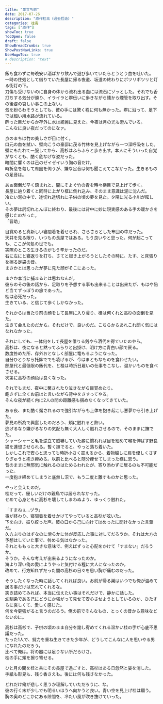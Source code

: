 ```yaml
---
title: "巣立ち前"
date: 2017-07-26
description: "原作桂高（過去捏造）"
categories: 桂高
tags: ["原作"]
showToc: true
TocOpen: false
draft: false
ShowBreadCrumbs: true
ShowPostNavLinks: true
UseHugoToc: true
# description: "text"
---
```


飯も食わずに毎晩安い酒ばかり飲んで遊び歩いていたらとうとう血を吐いた。  
一時の住処として借りていた長屋に帰る夜道、坂道の終わりにポツリポツリと灯る街灯の下。  
刀傷も受けないのに自身の体から流れ出る血には流石にゾッとした。それでも舌打ちする気分が勝り、イライラと塀伝いに歩きながら懐から煙管を取り出す。その後姿の哀しい事この上ない。  
気を紛らわそうとしても、彼の手には驚く程に何も無かった。塀に沿って、足下では細い用水路が流れている。  
酔った目だからか存外に水は綺麗に見えた。今夜は月の光も澄んでいる。  
こんなに良い夜だってのになァ。  
  
京のまちは竹の美しさが目に付く。  
口元の血を拭い、壁向こうの豪邸に茂る竹林を見上げながら一つ深呼吸をした。  
壁にもたれて一服してから、高杉はふらふらと歩き出す。本人にそういった自覚がなくとも、酷く危なげな姿だった。  
暗闇に響くのは己のゼイゼイいう胸の音だけ。  
時折息を殺して周囲を伺うが、嫌な足音は何も聞こえてこなかった。生きるものの足音は。  
  
あぁ面倒だ早く鎮まれと、闇にそよぐ竹の青を時々横目で見上げて歩く。  
長屋に辿り着くと同時に上がり框に倒れ込み、そのまま意識は泥に沈んだ。  
冷たい泥の中で、途切れ途切れに子供の頃の夢を見た。夕陽に光る小川が眩しい。  
その夢は尻切れとんぼに終わり、最後には背中に妙に現実感のある手の暖かさを感じたのだった。  
「晋助」  
  
目覚めると真新しい寝間着を着せられ、さらさらとした布団の中だった。  
天井を見る限り、いつもの長屋ではある。もう良いやと思った。何が起こっても、ここが何処の世でも。  
実際のところ生きるのがもう辛かったのだ。  
右に左にと寝返りを打ち、さてと起き上がろうとしたその時に、たす、と床張りを擦る足袋の音。  
まさかとは思ったが夢に見た顔がそこにあった。  
  
まさか本当に捕まるとは思わなんだ。  
彼らのその後の話から、足取りを予想する事も出来ることは出来たが、もはや殆ど当てずっぽうの旅であった。  
桂は必死だった。  
生きている、と信じて歩くしかなかった。  
  
それからは当たり前の顔をして長屋に入り浸り、桂は何くれと高杉の面倒を見た。  
生きて会えたのだから。それだけで、良いのだ。こちらからあれこれ聞く気にはなれなかった。  
  
それにしても、一体何をして長屋を借りる銭やら酒代を得ていたのやら。  
高杉は、夜になると黙ってふらりと出掛け、明け方に青白い顔で戻る。  
数度咎めた所、存外おとなしく部屋に篭もるようになった。  
自分ひとりなら托鉢ででも凌げるが、今はまともなものを食わせたい。  
部屋代と最低限の飯代を、と桂は時折日雇いの仕事をこなし、温かいものを食べさせる。  
次第に高杉の顔色は良くなった。  
  
それでもまだ、夜中に魘されたり泣きながら目覚めたり。  
飽きずに全くお前はと言いながら背中をさすってやる。  
そんな夜が続く内に2人の間の距離感も掴めなくなってきていた。  
  
ある夜、また酷く魘されるので強引ながらも上体を抱き起こし悪夢から引き上げた。  
夢見の所為で興奮したのだろう、頬に触れると熱い。  
逃げるなり嫌がるなりの気配も無く大人しく触れさせるので、そのままに撫でた。  
シャーシャーと毛を逆立て威嚇していた癖に慣れれば目を細めて喉を伸ばす野良猫を連想させられる。暫く撫でると、やっと落ち着いた。  
しかしこれで安心と思っても時折小さく震えるから、着物越しに肩を優しくさすりぎゅうと抱き締める。以前と比べると随分痩せてしまった様に思う。  
昔のままに無邪気に触れるのはためらわれたが、寄り添わずに居るのも不可能だった。  
一度抱き締めてしまうと底無し沼で、もう二度と離すものかと思った。  
  
やっと会えたのだ。  
桂だって、優しいだけの親鳥では居られなかった。  
せめて心身ともに高杉を壊してしまわぬよう、ゆっくり触れた。  
  
「すまねぇ…ヅラ」  
事が終わり、寝間着を着せかけてやっていると高杉が呟いた。  
下を向き、振り絞った声。彼の口から己に向けてはめったに聞けなかった言葉だ。  
久方ぶりのはずなのに滑らかに体が反応した事に対してだろうか。それは大方の予想はしていた事で、咎める気はなかった。  
それとももっと大きな意味で、例えばずっと心配をかけて「すまない」だろうか。  
そうか。そんな考えが出来るようになったのか。  
海より深い俺の愛にようやっと気付ける程に大人になったのか。  
改めて、行方知れずだった間の高杉の日々を思い胸が痛むのだった。  
  
そうしたくなった時に話してくれれば良い。お前が帰る巣はいつでも俺が温めて居る事だけは忘れてくれるな。  
突き詰めてみれば、本当に伝えたい事はそれだけで、静かに話した。  
幼馴染である己にどうにか強がって見せて安心させようとしているのか、ひたすらに哀しくて、愛しく感じた。  
何を今更強がると言うのだろう。俺の前でそんなもの、とっくの昔から意味などないのに。  
  
高杉は高杉で、子供の頃のまま自分を諭し宥めてくれる温かい桂の手が心底不思議だった。  
たった1人で、努力を重ね生きてきた少年が、どうしてこんなに人を思いやる男になれたのだろう。  
比べて俺は。将の器には足りない所だらけさ。  
桂の手に頬を擦り寄せる。  
  
ひと月の間を桂と共にその長屋で過ごすと、高杉はある日忽然と姿を消した。  
手紙も形見も、残り香さえも。後には何も残さなかった。  
  
どれだけ俺が悲しく思うか理解していただろうに、な。  
彼の行く末が少しでも明るいほうへ向かうと良い。青い空を見上げ桂は願う。  
胸の奥のどこかにある隙間を、冷たい風が吹き抜けていった。